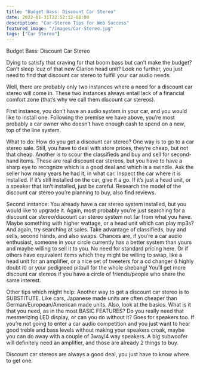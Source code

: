 ```yaml
---
title: "Budget Bass: Discount Car Stereo"
date: 2022-01-31T22:52:12-08:00
description: "Car-Stereo Tips for Web Success"
featured_image: "/images/Car-Stereo.jpg"
tags: ["Car Stereo"]
---
```


Budget Bass: Discount Car Stereo

Dying to satisfy that craving for that boom bass but can’t make the budget? Can’t sleep ‘cuz of that new Clarion head unit? Look no further, you just need to find that discount car stereo to fulfill your car audio needs.

Well, there are probably only two instances where a need for a discount car stereo will come in. These two instances always entail lack of a financial comfort zone (that’s why we call them discount car stereos). 

First instance, you don’t have an audio system in your car, and you would like to install one. Following the premise we have above, you’re most probably a car owner who doesn’t have enough cash to spend on a new, top of the line system.       

What to do: How do you get a discount car stereo? One way is to go to a car stereo sale. Still, you have to deal with store prices, they’re cheap, but not that cheap. Another is to scour the classifieds and buy and sell for second-hand items. These are real discount car stereos, but you have to have a sharp eye to recognize which is a good deal and which is a swindle. Ask the seller how many years he had it, in what car. Inspect the car where it is installed. If it’s still installed on the car, give it a go. If it’s just a head unit, or a speaker that isn’t installed, just be careful. Research the model of the discount car stereo you’re planning to buy, also find reviews.

Second instance: You already have a car stereo system installed, but you would like to upgrade it. Again, most probably you’re just searching for a discount car stereo/discount car stereo system not far from what you have. Maybe something with higher wattage, or a head unit which can play mp3s? And again, try searching at sales. Take advantage of classifieds, buy and sells, second hands, and also swaps. Chances are, if you’re a car audio enthusiast, someone in your circle currently has a better system than yours and maybe willing to sell it to you. No need for standard pricing here. Or if others have equivalent items which they might be willing to swap, like a head unit for an amplifier, or a nice set of tweeters for a cd changer (i highly doubt it) or your pedigreed pitbull for the whole shebang! You’ll get more discount car stereos if you have a circle of friends/people who share the same interest.          

Other tips which might help: Another way to get a discount car stereo is to SUBSTITUTE. Like cars, Japanese made units are often cheaper than German/European/American made units. Also, look at the basics. What is it that you need, as in the most BASIC FEATURES? Do you really need that mesmerizing LED display, or can you do without it? Goes for speakers too. If you’re not going to enter a car audio competition and you just want to hear good treble and bass levels without making your speakers croak, maybe you can do away with a couple of 3way/4 way speakers. A big subwoofer will definitely need an amplifier, and those are already 2 things to buy.

Discount car stereos are always a good deal, you just have to know where to get one.  



